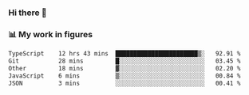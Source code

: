 ### Hi there 👋

### 📊 My work in figures

<!--START_SECTION:waka-->

```txt
TypeScript    12 hrs 43 mins  ███████████████████████▒░   92.91 %
Git           28 mins         █░░░░░░░░░░░░░░░░░░░░░░░░   03.45 %
Other         18 mins         ▓░░░░░░░░░░░░░░░░░░░░░░░░   02.20 %
JavaScript    6 mins          ▒░░░░░░░░░░░░░░░░░░░░░░░░   00.84 %
JSON          3 mins          ░░░░░░░░░░░░░░░░░░░░░░░░░   00.41 %
```

<!--END_SECTION:waka-->
